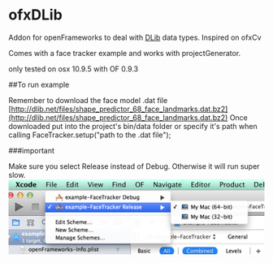 ofxDLib
=======

Addon for openFrameworks to deal with [DLib](http://dlib.net/) data types.
Inspired on ofxCv

Comes with a face tracker example and works with projectGenerator.

only tested on osx 10.9.5 with OF 0.9.3 


##To run example

Remember to download the face model .dat file [http://dlib.net/files/shape_predictor_68_face_landmarks.dat.bz2](http://dlib.net/files/shape_predictor_68_face_landmarks.dat.bz2)
Once downloaded put into the project's bin/data folder or specify it's path when calling FaceTracker.setup("path to the .dat file");

###important

Make sure you select Release instead of Debug. Otherwise it will run super slow.
![image](img/selectrelease.png)


